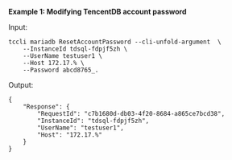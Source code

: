 **Example 1: Modifying TencentDB account password**



Input: 

```
tccli mariadb ResetAccountPassword --cli-unfold-argument  \
    --InstanceId tdsql-fdpjf5zh \
    --UserName testuser1 \
    --Host 172.17.% \
    --Password abcd8765_.
```

Output: 
```
{
    "Response": {
        "RequestId": "c7b1680d-db03-4f20-8684-a865ce7bcd38",
        "InstanceId": "tdsql-fdpjf5zh",
        "UserName": "testuser1",
        "Host": "172.17.%"
    }
}
```

